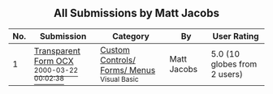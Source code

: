 ﻿<div align="center">

## All Submissions by Matt Jacobs

</div>

No.  | Submission | Category | By   | User Rating
---- | ---------- | -------- | ---- | -----------
1 | [Transparent Form OCX<br /><sup>2000-03-22 00:02:38</sup>](https://github.com/Planet-Source-Code/matt-jacobs-transparent-form-ocx__1-6721) | [Custom Controls/ Forms/  Menus<br /><sup>Visual Basic</sup>](../ByCategory/custom-controls-forms-menus__1-4.md) | Matt Jacobs | 5.0 (10 globes from 2 users)
